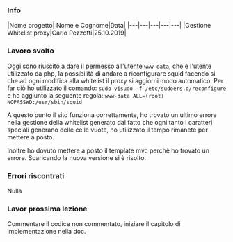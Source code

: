### Info
|Nome progetto|   Nome e Cognome|Data|
|---|---|---|---|---|
|Gestione Whitelist proxy|Carlo Pezzotti|25.10.2019|

### <b>Lavoro svolto</b>
Oggi sono riuscito a dare il permesso all'utente `www-data`, che è l'utente utilizzato da php, la possibilità di andare a riconfigurare squid facendo si che ad ogni modifica alla whitelist il proxy si aggiorni modo automatico. 
Per far ciò ho utilizzato il comando:
`sudo visudo -f /etc/sudoers.d/reconfigure`
e ho aggiunto la seguente regola:
`www-data ALL=(root) NOPASSWD:/usr/sbin/squid`

A questo punto il sito funziona correttamente, ho trovato un ultimo errore nella gestione della whitelist generato dal fatto che ogni tanto i caratteri speciali generano delle celle vuote, ho utilizzato il tempo rimanete per mettere a posto.

Inoltre ho dovuto mettere a posto il template mvc perchè ho trovato un errore. Scaricando la nuova versione si è risolto.
### <b>Errori riscontrati</b>
Nulla

### <b>Lavor prossima lezione</b>
Commentare il codice non commentato, iniziare il capitolo di implementazione nella doc.